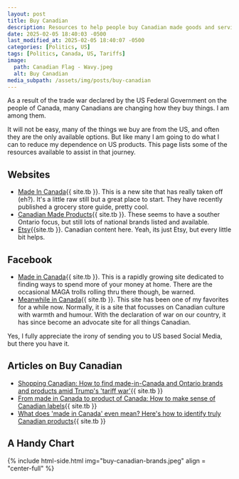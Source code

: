 ```yaml
---
layout: post
title: Buy Canadian
description: Resources to help people buy Canadian made goods and services
date: 2025-02-05 18:40:03 -0500
last_modified_at: 2025-02-05 18:40:07 -0500
categories: [Politics, US]
tags: [Politics, Canada, US, Tariffs]
image:
  path: Canadian Flag - Wavy.jpeg
  alt: Buy Canadian
media_subpath: /assets/img/posts/buy-canadian
---
```


As a result of the trade war declared by the US Federal Government on the people of Canada, many Canadians are changing how they buy things.  I am among them.

It will not be easy, many of the things we buy are from the US, and often they are the only available options.  But like many I am going to do what I can to reduce my dependence on US products.  This page lists some of the resources available to assist in that journey.

## Websites
- [Made In Canada](https://madeinca.ca/){{ site.tb }}.  This is a new site that has really taken off (eh?).  It's a little raw still but a great place to start.  They have recently published a grocery store guide, pretty cool.
- [Canadian Made Products](https://www.canadianmadeproducts.ca/){{ site.tb }}.  These seems to have a souther Ontario focus, but still lots of national brands listed and available.
- [Etsy](https://www.etsy.com/ca/featured/madeincanada){{site.tb }}.   Canadian content here.  Yeah, its just Etsy, but every little bit helps.

## Facebook
- [Made in Canada](https://www.facebook.com/groups/256737941555793){{ site.tb }}.  This is a rapidly growing site dedicated to finding ways to spend more of your money at home.  There are the occasional MAGA trolls rolling thru there though, be warned.
- [Meanwhile in Canada](https://www.facebook.com/MeanwhileinCanada1){{ site.tb }}.  This site has been one of my favorites for a while now.  Normally, it is a site that focusses on Canadian culture with warmth and humour.  With the declaration of war on our country, it has since become an advocate site for all things Canadian.



Yes, I fully appreciate the irony of sending you to US based Social Media, but there you have it.

## Articles on Buy Canadian
- [Shopping Canadian: How to find made-in-Canada and Ontario brands and products amid Trump's 'tariff war'](https://www.toronto.com/news/shopping-canadian-how-to-find-made-in-canada-and-ontario-brands-and-products-amid-trumps/article_6a68e615-e61e-52c5-a16b-dfd7c82ce556.html){{ site.tb }}
- [From made in Canada to product of Canada: How to make sense of Canadian labels](https://halifax.citynews.ca/2025/02/03/from-made-in-canada-to-product-of-canada-how-to-make-sense-of-canadian-labels/){{ site.tb }}
- [What does 'made in Canada' even mean? Here's how to identify truly Canadian products](https://nationalpost.com/news/canada/identifying-canadian-products){{ site.tb }}

## A Handy Chart

{% include html-side.html img="buy-canadian-brands.jpeg" align = "center-full" %}